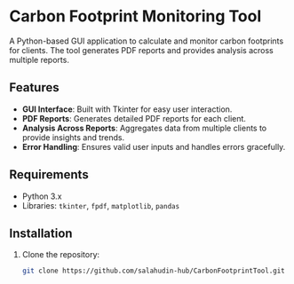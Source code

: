 # Carbon Footprint Monitoring Tool

A Python-based GUI application to calculate and monitor carbon footprints for clients. The tool generates PDF reports and provides analysis across multiple reports.

## Features
- **GUI Interface**: Built with Tkinter for easy user interaction.
- **PDF Reports**: Generates detailed PDF reports for each client.
- **Analysis Across Reports**: Aggregates data from multiple clients to provide insights and trends.
- **Error Handling**: Ensures valid user inputs and handles errors gracefully.

## Requirements
- Python 3.x
- Libraries: `tkinter`, `fpdf`, `matplotlib`, `pandas`

## Installation
1. Clone the repository:
   ```bash
   git clone https://github.com/salahudin-hub/CarbonFootprintTool.git